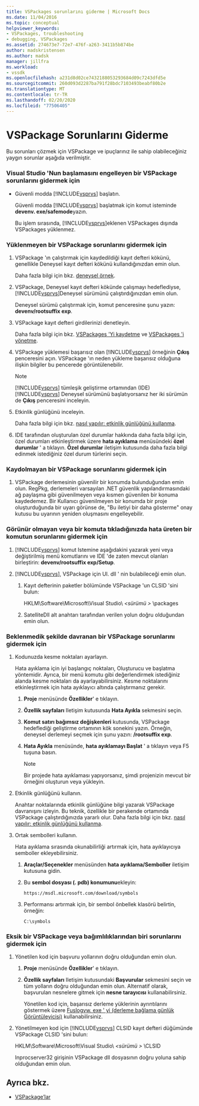 ```yaml
---
title: VSPackages sorunlarını giderme | Microsoft Docs
ms.date: 11/04/2016
ms.topic: conceptual
helpviewer_keywords:
- VSPackages, troubleshooting
- debugging, VSPackages
ms.assetid: 274673e7-72e7-476f-a263-3411b5b874be
author: madskristensen
ms.author: madsk
manager: jillfra
ms.workload:
- vssdk
ms.openlocfilehash: a231d8d02ce7432188053293684d09c7243dfd5e
ms.sourcegitcommit: 260d093d2287ba791f28bdc7103493beabf80b2e
ms.translationtype: MT
ms.contentlocale: tr-TR
ms.lasthandoff: 02/20/2020
ms.locfileid: "77506405"
---
```

# <a name="troubleshooting-vspackages"></a>VSPackage Sorunlarını Giderme
Bu sorunları çözmek için VSPackage ve ipuçlarınız ile sahip olabileceğiniz yaygın sorunlar aşağıda verilmiştir.

### <a name="to-troubleshoot-a-vspackage-that-keeps-visual-studio-from-starting"></a>Visual Studio 'Nun başlamasını engelleyen bir VSPackage sorunlarını gidermek için

- Güvenli modda [!INCLUDE[vsprvs](../code-quality/includes/vsprvs_md.md)] başlatın.

   Güvenli modda [!INCLUDE[vsprvs](../code-quality/includes/vsprvs_md.md)] başlatmak için komut isteminde **devenv. exe/safemode**yazın.

   Bu işlem sırasında, [!INCLUDE[vsprvs](../code-quality/includes/vsprvs_md.md)]eklenen VSPackages dışında VSPackages yüklenmez.

### <a name="to-troubleshoot-a-vspackage-that-does-not-load"></a>Yüklenmeyen bir VSPackage sorunlarını gidermek için

1. VSPackage 'ın çalıştırmak için kaydedildiği kayıt defteri kökünü, genellikle Deneysel kayıt defteri kökünü kullandığınızdan emin olun.

    Daha fazla bilgi için bkz. [deneysel örnek](../extensibility/the-experimental-instance.md).

2. VSPackage, Deneysel kayıt defteri kökünde çalışmayı hedeflediyse, [!INCLUDE[vsprvs](../code-quality/includes/vsprvs_md.md)]Deneysel sürümünü çalıştırdığınızdan emin olun.

    Deneysel sürümü çalıştırmak için, komut penceresine şunu yazın: **devenv/rootsuffix exp**.

3. VSPackage kayıt defteri girdilerinizi denetleyin.

    Daha fazla bilgi için bkz. [VSPackages 'Yi kaydetme](registering-and-unregistering-vspackages.md) ve [VSPackages 'i yönetme](../extensibility/managing-vspackages.md).

4. VSPackage yüklemesi başarısız olan [!INCLUDE[vsprvs](../code-quality/includes/vsprvs_md.md)] örneğinin **Çıkış** penceresini açın. VSPackage 'ın neden yükleme başarısız olduğuna ilişkin bilgiler bu pencerede görüntülenebilir.

   > [!NOTE]
   > [!INCLUDE[vsprvs](../code-quality/includes/vsprvs_md.md)] tümleşik geliştirme ortamından (IDE) [!INCLUDE[vsprvs](../code-quality/includes/vsprvs_md.md)] Deneysel sürümünü başlatıyorsanız her iki sürümün de **Çıkış** penceresini inceleyin.

5. Etkinlik günlüğünü inceleyin.

    Daha fazla bilgi için bkz. [nasıl yapılır: etkinlik günlüğünü kullanma](../extensibility/how-to-use-the-activity-log.md).

6. IDE tarafından oluşturulan özel durumlar hakkında daha fazla bilgi için, özel durumları etkinleştirmek üzere **hata ayıklama** menüsündeki **özel durumlar** ' a tıklayın. **Özel durumlar** iletişim kutusunda daha fazla bilgi edinmek istediğiniz özel durum türlerini seçin.

### <a name="to-troubleshoot-a-vspackage-that-does-not-register"></a>Kaydolmayan bir VSPackage sorunlarını gidermek için

1. VSPackage derlemesinin güvenilir bir konumda bulunduğundan emin olun. RegPkg, derlemeleri varsayılan .NET güvenlik yapılandırmasındaki ağ paylaşma gibi güvenilmeyen veya kısmen güvenilen bir konuma kaydedemez. Bir Kullanıcı güvenilmeyen bir konumda bir proje oluşturduğunda bir uyarı görünse de, "Bu iletiyi bir daha gösterme" onay kutusu bu uyarının yeniden oluşmasını engelleyebilir.

### <a name="to-troubleshoot-a-command-that-is-not-visible-or-that-generates-an-error-when-you-click-a-command"></a>Görünür olmayan veya bir komuta tıkladığınızda hata üreten bir komutun sorunlarını gidermek için

1. [!INCLUDE[vsprvs](../code-quality/includes/vsprvs_md.md)] komut Istemine aşağıdakini yazarak yeni veya değiştirilmiş menü komutlarını ve IDE 'de zaten mevcut olanları birleştirin: **devenv/rootsuffix exp/Setup**.

2. [!INCLUDE[vsprvs](../code-quality/includes/vsprvs_md.md)], VSPackage için UI. dll ' nin bulabileceği emin olun.

   1. Kayıt defterinin paketler bölümünde VSPackage 'un CLSID 'sini bulun:

        HKLM\Software\Microsoft\Visual Studio\\ *\<sürümü >* \packages

   2. SatelliteDll alt anahtarı tarafından verilen yolun doğru olduğundan emin olun.

### <a name="to-troubleshoot-a-vspackage-that-behaves-unexpectedly"></a>Beklenmedik şekilde davranan bir VSPackage sorunlarını gidermek için

1. Kodunuzda kesme noktaları ayarlayın.

     Hata ayıklama için iyi başlangıç noktaları, Oluşturucu ve başlatma yöntemidir. Ayrıca, bir menü komutu gibi değerlendirmek istediğiniz alanda kesme noktaları da ayarlayabilirsiniz. Kesme noktalarını etkinleştirmek için hata ayıklayıcı altında çalıştırmanız gerekir.

    1. **Proje** menüsünde **Özellikler**' e tıklayın.

    2. **Özellik sayfaları** Iletişim kutusunda **Hata Ayıkla** sekmesini seçin.

    3. **Komut satırı bağımsız değişkenleri** kutusunda, VSPackage hedeflediği geliştirme ortamının kök sonekini yazın. Örneğin, deneysel derlemeyi seçmek için şunu yazın: **/rootsuffix exp**.

    4. **Hata Ayıkla** menüsünde, **hata ayıklamayı Başlat** ' a tıklayın veya F5 tuşuna basın.

        > [!NOTE]
        > Bir projede hata ayıklaması yapıyorsanız, şimdi projenizin mevcut bir örneğini oluşturun veya yükleyin.

2. Etkinlik günlüğünü kullanın.

     Anahtar noktalarında etkinlik günlüğüne bilgi yazarak VSPackage davranışını izleyin. Bu teknik, özellikle bir perakende ortamında VSPackage çalıştırdığınızda yararlı olur. Daha fazla bilgi için bkz. [nasıl yapılır: etkinlik günlüğünü kullanma](../extensibility/how-to-use-the-activity-log.md).

3. Ortak sembolleri kullanın.

     Hata ayıklama sırasında okunabilirliği artırmak için, hata ayıklayıcıya semboller ekleyebilirsiniz.

    1. **Araçlar/Seçenekler** menüsünden **hata ayıklama/Semboller** iletişim kutusuna gidin.

    2. Bu **sembol dosyası (. pdb) konumunu**ekleyin:

         `https://msdl.microsoft.com/download/symbols`

    3. Performansı artırmak için, bir sembol önbellek klasörü belirtin, örneğin:

        ```
        C:\symbols
        ```

### <a name="to-troubleshoot-a-missing-vspackage-or-one-of-its-dependencies"></a>Eksik bir VSPackage veya bağımlılıklarından biri sorunlarını gidermek için

1. Yönetilen kod için başvuru yollarının doğru olduğundan emin olun.

   1. **Proje** menüsünde **Özellikler**' e tıklayın.

   2. **Özellik sayfaları** Iletişim kutusundaki **Başvurular** sekmesini seçin ve tüm yolların doğru olduğundan emin olun. Alternatif olarak, başvurulan nesnelere gitmek için **nesne tarayıcısı** kullanabilirsiniz.

        Yönetilen kod için, başarısız derleme yüklerinin ayrıntılarını göstermek üzere [Fuslogvw. exe ' yi (derleme bağlama günlük Görüntüleyicisi)](/dotnet/framework/tools/fuslogvw-exe-assembly-binding-log-viewer) kullanabilirsiniz.

2. Yönetilmeyen kod için [!INCLUDE[vsprvs](../code-quality/includes/vsprvs_md.md)] CLSID kayıt defteri düğümünde VSPackage CLSID 'sini bulun:

    HKLM\Software\Microsoft\Visual Studio\\ *\<sürümü >* \CLSID

   Inprocserver32 girişinin VSPackage dll dosyasının doğru yoluna sahip olduğundan emin olun.

## <a name="see-also"></a>Ayrıca bkz.
- [VSPackage’lar](../extensibility/internals/vspackages.md)